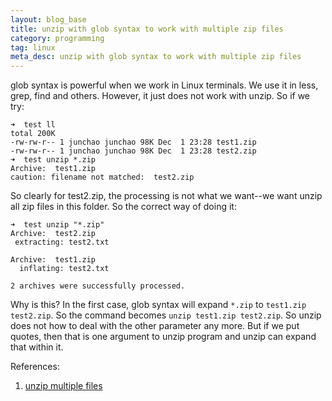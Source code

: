 ```yaml
---
layout: blog_base
title: unzip with glob syntax to work with multiple zip files
category: programming
tag: linux
meta_desc: unzip with glob syntax to work with multiple zip files
---
```


glob syntax is powerful when we work in Linux terminals. We use it in less, grep, find and others. However, it just does not work with unzip. So if we try:

~~~
➜  test ll
total 200K
-rw-rw-r-- 1 junchao junchao 98K Dec  1 23:28 test1.zip
-rw-rw-r-- 1 junchao junchao 98K Dec  1 23:28 test2.zip
➜  test unzip *.zip
Archive:  test1.zip
caution: filename not matched:  test2.zip
~~~

So clearly for test2.zip, the processing is not what we want--we want unzip all zip files in this folder. So the correct way of doing it:

~~~
➜  test unzip "*.zip"
Archive:  test2.zip
 extracting: test2.txt

Archive:  test1.zip
  inflating: test2.txt

2 archives were successfully processed.
~~~

Why is this? In the first case, glob syntax will expand `*.zip` to `test1.zip test2.zip`. So the command becomes `unzip test1.zip test2.zip`. So unzip does not how to deal with the other parameter any more. But if we put quotes, then that is one argument to unzip program and unzip can expand that within it.

References:
1. [unzip multiple files](https://chrisjean.com/unzip-multiple-files-from-linux-command-line/)

